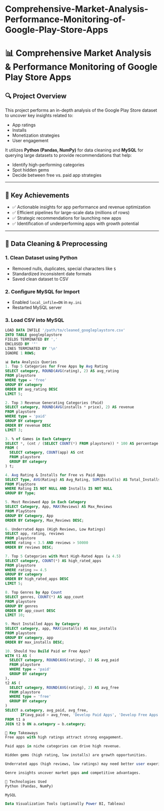 # Comprehensive-Market-Analysis-Performance-Monitoring-of-Google-Play-Store-Apps
# 📊 Comprehensive Market Analysis & Performance Monitoring of Google Play Store Apps

## 🔍 Project Overview
This project performs an in-depth analysis of the Google Play Store dataset to uncover key insights related to:
- App ratings
- Installs
- Monetization strategies
- User engagement

It utilizes **Python (Pandas, NumPy)** for data cleaning and **MySQL** for querying large datasets to provide recommendations that help:
- Identify high-performing categories
- Spot hidden gems
- Decide between free vs. paid app strategies

---

## 🌟 Key Achievements
- ✅ Actionable insights for app performance and revenue optimization
- ✅ Efficient pipelines for large-scale data (millions of rows)
- ✅ Strategic recommendations for launching new apps
- ✅ Identification of underperforming apps with growth potential

---

## 📂 Data Cleaning & Preprocessing

### 1. Clean Dataset using Python
- Removed nulls, duplicates, special characters like `$`
- Standardized inconsistent date formats
- Saved clean dataset to CSV

### 2. Configure MySQL for Import
- Enabled `local_infile=ON` in `my.ini`
- Restarted MySQL server

### 3. Load CSV into MySQL
```sql
LOAD DATA INFILE '/path/to/cleaned_googleplaystore.csv'
INTO TABLE googleplaystore
FIELDS TERMINATED BY ','
ENCLOSED BY '"'
LINES TERMINATED BY '\n'
IGNORE 1 ROWS;

📊 Data Analysis Queries
1. Top 5 Categories for Free Apps by Avg Rating
SELECT category, ROUND(AVG(rating), 2) AS avg_rating
FROM playstore
WHERE type = 'free'
GROUP BY category
ORDER BY avg_rating DESC
LIMIT 5;

2. Top 3 Revenue Generating Categories (Paid)
SELECT category, ROUND(AVG(installs * price), 2) AS revenue
FROM playstore
WHERE type = 'paid'
GROUP BY category
ORDER BY revenue DESC
LIMIT 3;

3. % of Games in Each Category
SELECT *, (cnt / (SELECT COUNT(*) FROM playstore)) * 100 AS percentage
FROM (
  SELECT category, COUNT(app) AS cnt
  FROM playstore
  GROUP BY category
) t;

4. Avg Rating & Installs for Free vs Paid Apps
SELECT Type, AVG(Rating) AS Avg_Rating, SUM(Installs) AS Total_Installs
FROM PlayStore
WHERE Rating IS NOT NULL AND Installs IS NOT NULL
GROUP BY Type;

5. Most Reviewed App in Each Category
SELECT Category, App, MAX(Reviews) AS Max_Reviews
FROM PlayStore
GROUP BY Category, App
ORDER BY Category, Max_Reviews DESC;

6. Underrated Apps (High Reviews, Low Ratings)
SELECT app, rating, reviews
FROM playstore
WHERE rating < 3.5 AND reviews > 50000
ORDER BY reviews DESC;

7. Top 5 Categories with Most High-Rated Apps (≥ 4.5)
SELECT category, COUNT(*) AS high_rated_apps
FROM playstore
WHERE rating >= 4.5
GROUP BY category
ORDER BY high_rated_apps DESC
LIMIT 5;

8. Top Genres by App Count
SELECT genres, COUNT(*) AS app_count
FROM playstore
GROUP BY genres
ORDER BY app_count DESC
LIMIT 10;

9. Most Installed Apps by Category
SELECT category, app, MAX(installs) AS max_installs
FROM playstore
GROUP BY category, app
ORDER BY max_installs DESC;

10. Should You Build Paid or Free Apps?
WITH t1 AS (
  SELECT category, ROUND(AVG(rating), 2) AS avg_paid
  FROM playstore
  WHERE type = 'paid'
  GROUP BY category
),
t2 AS (
  SELECT category, ROUND(AVG(rating), 2) AS avg_free
  FROM playstore
  WHERE type = 'free'
  GROUP BY category
)
SELECT a.category, avg_paid, avg_free,
       IF(avg_paid > avg_free, 'Develop Paid Apps', 'Develop Free Apps') AS decision
FROM t1 a
JOIN t2 b ON a.category = b.category;

🧠 Key Takeaways
Free apps with high ratings attract strong engagement.

Paid apps in niche categories can drive high revenue.

Hidden gems (high rating, low installs) are growth opportunities.

Underrated apps (high reviews, low ratings) may need better user experience.

Genre insights uncover market gaps and competitive advantages.

📁 Technologies Used
Python (Pandas, NumPy)

MySQL

Data Visualization Tools (optionally Power BI, Tableau)




